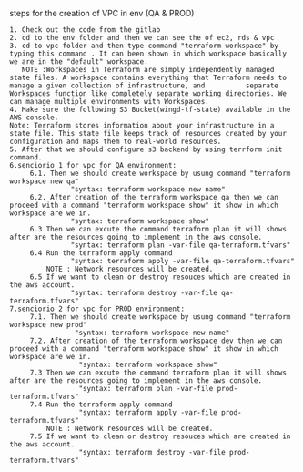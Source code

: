 steps for the creation of VPC in env (QA & PROD)  

    1. Check out the code from the gitlab       
    2. cd to the env folder and then we can see the of ec2, rds & vpc 
    3. cd to vpc folder and then type command "terraform workspace" by typing this command . It can been shown in which workspace basically we are in the "default" workspace.   
       NOTE :Workspaces in Terraform are simply independently managed state files. A workspace contains everything that Terraform needs to manage a given collection of infrastructure, and          separate Workspaces function like completely separate working directories. We can manage multiple environments with Workspaces.
    4. Make sure the following S3 Bucket(wingd-tf-state) available in the AWS console.
    Note: Terraform stores information about your infrastructure in a state file. This state file keeps track of resources created by your configuration and maps them to real-world resources.
    5. After that we should configure s3 backend by using terrform init command.
    6.senciorio 1 for vpc for QA environment:
         6.1. Then we should create workspace by usung command "terraform workspace new qa"
                   "syntax: terraform workspace new name"
         6.2. After creation of the terraform workspace qa then we can proceed with a command "terraform workspace show" it show in which workspace are we in.
                   "syntax: terraform workspace show"
         6.3 Then we can excute the command terraform plan it will shows after are the resources going to implement in the aws console.
                   "syntax: terraform plan -var-file qa-terraform.tfvars"
         6.4 Run the terraform apply command 
                   "syntax: terraform apply -var-file qa-terraform.tfvars"
             NOTE : Network resources will be created. 
         6.5 If we want to clean or destroy resouces which are created in the aws account.
                   "syntax: terraform destroy -var-file qa-terraform.tfvars"
    7.senciorio 2 for vpc for PROD environment:
         7.1. Then we should create workspace by usung command "terraform workspace new prod"
                    "syntax: terraform workspace new name"
         7.2. After creation of the terraform workspace dev then we can proceed with a command "terraform workspace show" it show in which workspace are we in.
                     "syntax: terraform workspace show"
         7.3 Then we can excute the command terraform plan it will shows after are the resources going to implement in the aws console.
                     "syntax: terraform plan -var-file prod-terraform.tfvars"
         7.4 Run the terraform apply command 
                     "syntax: terraform apply -var-file prod-terraform.tfvars"
             NOTE : Network resources will be created. 
         7.5 If we want to clean or destroy resouces which are created in the aws account.
                     "syntax: terraform destroy -var-file prod-terraform.tfvars"
